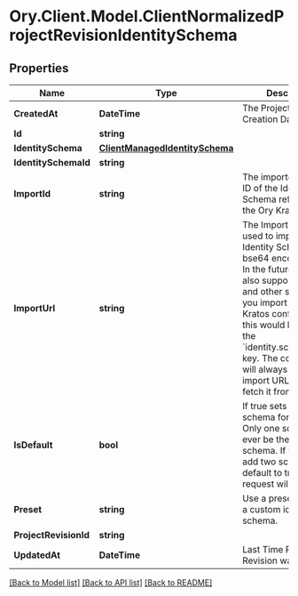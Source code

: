 # Ory.Client.Model.ClientNormalizedProjectRevisionIdentitySchema

## Properties

Name | Type | Description | Notes
------------ | ------------- | ------------- | -------------
**CreatedAt** | **DateTime** | The Project&#39;s Revision Creation Date | [optional] [readonly] 
**Id** | **string** |  | [optional] 
**IdentitySchema** | [**ClientManagedIdentitySchema**](ClientManagedIdentitySchema.md) |  | [optional] 
**IdentitySchemaId** | **string** |  | [optional] 
**ImportId** | **string** | The imported (named) ID of the Identity Schema referenced in the Ory Kratos config. | [optional] 
**ImportUrl** | **string** | The ImportURL can be used to import an Identity Schema from a bse64 encoded string. In the future, this key also support HTTPS and other sources!  If you import an Ory Kratos configuration, this would be akin to the &#x60;identity.schemas.#.url&#x60; key.  The configuration will always return the import URL when you fetch it from the API. | [optional] 
**IsDefault** | **bool** | If true sets the default schema for identities  Only one schema can ever be the default schema. If you try to add two schemas with default to true, the request will fail. | [optional] 
**Preset** | **string** | Use a preset instead of a custom identity schema. | [optional] 
**ProjectRevisionId** | **string** |  | [optional] 
**UpdatedAt** | **DateTime** | Last Time Project&#39;s Revision was Updated | [optional] [readonly] 

[[Back to Model list]](../README.md#documentation-for-models) [[Back to API list]](../README.md#documentation-for-api-endpoints) [[Back to README]](../README.md)

